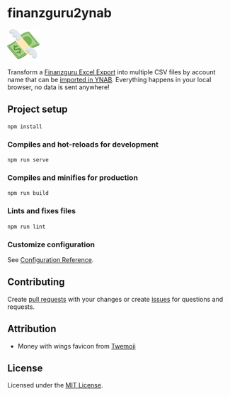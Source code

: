 # finanzguru2ynab

![Money with Wings](./public/favicon.png)

Transform a [Finanzguru Excel Export](https://hilfe.finanzguru.de/de/articles/3728782-exportiere-deine-umsatze-und-analysen) into multiple CSV files by account name that can be [imported in YNAB](https://support.ynab.com/en_us/file-based-import-a-guide-Bkj4Sszyo).
Everything happens in your local browser, no data is sent anywhere! 

## Project setup

```
npm install
```

### Compiles and hot-reloads for development

```
npm run serve
```

### Compiles and minifies for production

```
npm run build
```

### Lints and fixes files

```
npm run lint
```

### Customize configuration
See [Configuration Reference](https://cli.vuejs.org/config/).

## Contributing

Create [pull requests](https://github.com/ayeks/finanzguru2ynab/pulls) with your changes or create [issues](https://github.com/ayeks/finanzguru2ynab/issues) for questions and requests.

## Attribution

- Money with wings favicon from [Twemoji](https://github.com/twitter/twemoji)

## License

Licensed under the [MIT License](LICENSE).
